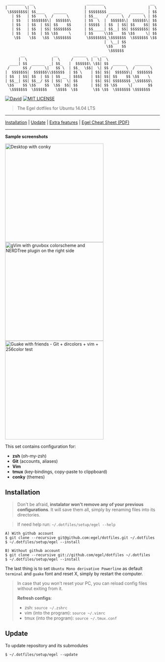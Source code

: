      ________  __                        ________                     __
    |        \|  \                      |        \                   |  \
     \$$$$$$$$| $$____    ______        | $$$$$$$$ ______    ______  | $$
       | $$   | $$    \  /      \       | $$__    /      \  /      \ | $$
       | $$   | $$$$$$$\|  $$$$$$\      | $$  \  |  $$$$$$\|  $$$$$$\| $$
       | $$   | $$  | $$| $$    $$      | $$$$$  | $$  | $$| $$    $$| $$
       | $$   | $$  | $$| $$$$$$$$      | $$_____| $$__| $$| $$$$$$$$| $$
       | $$   | $$  | $$ \$$     \      | $$     \\$$    $$ \$$     \| $$
        \$$    \$$   \$$  \$$$$$$$       \$$$$$$$$_\$$$$$$$  \$$$$$$$ \$$
                                                 |  \__| $$
                                                  \$$    $$
                                                   \$$$$$$
           __             __       ______   __  __
          |  \           |  \     /      \ |  \|  \
      ____| $$  ______  _| $$_   |  $$$$$$\ \$$| $$  ______    _______
     /      $$ /      \|   $$ \  | $$_  \$$|  \| $$ /      \  /       \
    |  $$$$$$$|  $$$$$$\\$$$$$$  | $$ \    | $$| $$|  $$$$$$\|  $$$$$$$
    | $$  | $$| $$  | $$ | $$ __ | $$$$    | $$| $$| $$    $$ \$$    \
    | $$__| $$| $$__/ $$ | $$|  \| $$      | $$| $$| $$$$$$$$ _\$$$$$$\
     \$$    $$ \$$    $$  \$$  $$| $$      | $$| $$ \$$     \|       $$
      \$$$$$$$  \$$$$$$    \$$$$  \$$       \$$ \$$  \$$$$$$$ \$$$$$$$


[![David](https://img.shields.io/david/strongloop/express.svg?style=flat-square)]()
[![MIT LICENSE](http://img.shields.io/badge/license-MIT-yellowgreen.svg?style=flat-square)](https://github.com/egel/dotfiles/blob/master/LICENSE)


> The Egel dotfiles for Ubuntu 14.04 LTS

* * *
[Installation](#installation) | [Update](#update) | [Extra features](#extra-features) | [Egel Cheat Sheet (PDF)](http://bit.ly/1wqcChS)
* * *


**Sample screenshots**

<img src="http://i.imgur.com/e3eVAy9.png" title="Desktop with conky" width="320" />
<img src="http://i.imgur.com/M2RuBYB.png" title="gVim with gruvbox colorscheme and NERDTree plugin on the right side" width="320" />
<img src="http://i.imgur.com/2XxG5rf.png" title="Guake with friends - Git + dircolors + vim + 256color test" width="320" />

This set contains configuration for:

  - **zsh** (oh-my-zsh)
  - **Git** (accounts, aliases)
  - **Vim**
  - **tmux** (key-bindings, copy-paste to clippboard)
  - **conky** (themes)


## Installation
> Don't be afraid, **instalator won't remove any of your previous configurations**. It will save them all, simply by renaming files into its directories.

> If need help run: `~/.dotfiles/setup/egel --help`

    A) With github account
    $ git clone --recursive git@github.com:egel/dotfiles.git ~/.dotfiles
    $ ~/.dotfiles/setup/egel --install

    B) Without github account
    $ git clone --recursive git://github.com/egel/dotfiles ~/.dotfiles
    $ ~/.dotfiles/setup/egel --install

The last thing is to set `Ubuntu Mono derivative Powerline` as default `terminal` and `guake` font and reset X, simply by restart the computer.

> In case that you won't reset your PC, you can reload config files without exiting from it.
>
> **Refresh configs**:
> - zsh: `source ~/.zshrc`
> - vim (into the program): `source ~/.vimrc`
> - tmux (into the program): `source ~/.tmux.conf`


## Update
To update repository and its submodules

    $ ~/.dotfiles/setup/egel --update


 [powerline-install-webpage]: https://powerline.readthedocs.org/en/latest/installation/linux.html#font-installation
 [.vim/bundle]: https://github.com/egel/dot-files/tree/master/.vim/bundle
 [.gitconfig]: https://github.com/egel/dot-files/blob/master/.gitconfig
